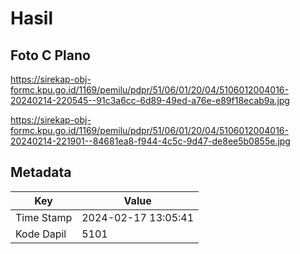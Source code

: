# Hasil

## Foto C Plano

https://sirekap-obj-formc.kpu.go.id/1169/pemilu/pdpr/51/06/01/20/04/5106012004016-20240214-220545--91c3a6cc-6d89-49ed-a76e-e89f18ecab9a.jpg

https://sirekap-obj-formc.kpu.go.id/1169/pemilu/pdpr/51/06/01/20/04/5106012004016-20240214-221901--84681ea8-f944-4c5c-9d47-de8ee5b0855e.jpg


## Metadata

| Key        | Value               |
| ---------- | ------------------- |
| Time Stamp | 2024-02-17 13:05:41 |
| Kode Dapil | 5101                |



